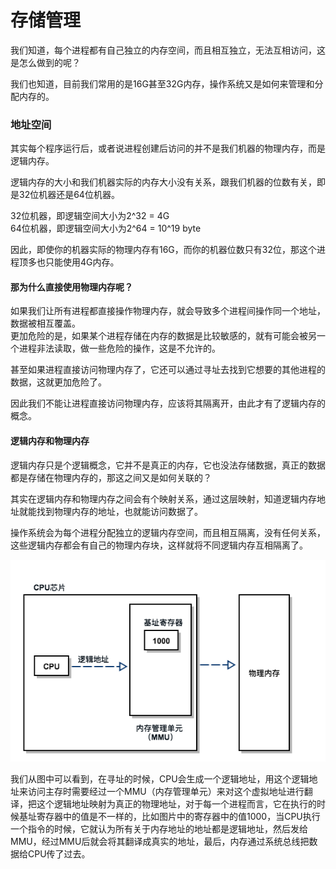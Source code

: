 # 存储管理
我们知道，每个进程都有自己独立的内存空间，而且相互独立，无法互相访问，这是怎么做到的呢？

我们也知道，目前我们常用的是16G甚至32G内存，操作系统又是如何来管理和分配内存的。

### 地址空间
其实每个程序运行后，或者说进程创建后访问的并不是我们机器的物理内存，而是逻辑内存。

逻辑内存的大小和我们机器实际的内存大小没有关系，跟我们机器的位数有关，即是32位机器还是64位机器。

32位机器，即逻辑空间大小为2^32 = 4G  
64位机器，即逻辑空间大小为2^64 = 10^19 byte

因此，即使你的机器实际的物理内存有16G，而你的机器位数只有32位，那这个进程顶多也只能使用4G内存。

#### 那为什么直接使用物理内存呢？  
如果我们让所有进程都直接操作物理内存，就会导致多个进程间操作同一个地址，数据被相互覆盖。  
更加危险的是，如果某个进程存储在内存的数据是比较敏感的，就有可能会被另一个进程非法读取，做一些危险的操作，这是不允许的。

甚至如果进程直接访问物理内存了，它还可以通过寻址去找到它想要的其他进程的数据，这就更加危险了。

因此我们不能让进程直接访问物理内存，应该将其隔离开，由此才有了逻辑内存的概念。

#### 逻辑内存和物理内存
逻辑内存只是个逻辑概念，它并不是真正的内存，它也没法存储数据，真正的数据都是存储在物理内存的，那这之间又是如何关联的？

其实在逻辑内存和物理内存之间会有个映射关系，通过这层映射，知道逻辑内存地址就能找到物理内存的地址，也就能访问数据了。

操作系统会为每个进程分配独立的逻辑内存空间，而且相互隔离，没有任何关系，这些逻辑内存都会有自己的物理内存块，这样就将不同逻辑内存互相隔离了。

![memory1](../images/memory1.png)

我们从图中可以看到，在寻址的时候，CPU会生成一个逻辑地址，用这个逻辑地址来访问主存时需要经过一个MMU（内存管理单元）来对这个虚拟地址进行翻译，把这个逻辑地址映射为真正的物理地址，对于每一个进程而言，它在执行的时候基址寄存器中的值是不一样的，比如图片中的寄存器中的值1000，当CPU执行一个指令的时候，它就认为所有关于内存地址的地址都是逻辑地址，然后发给MMU，经过MMU后就会将其翻译成真实的地址，最后，内存通过系统总线把数据给CPU传了过去。

